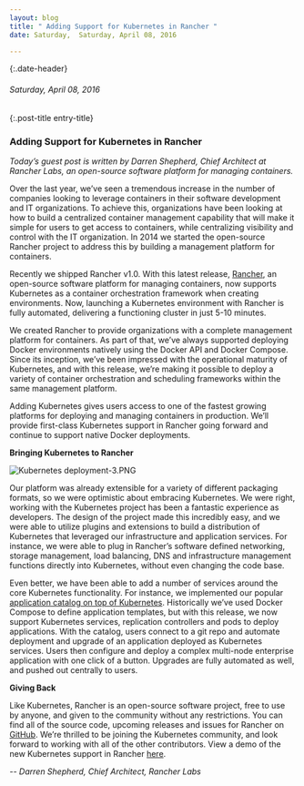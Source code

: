 ```yaml
---
layout: blog
title: " Adding Support for Kubernetes in Rancher " 
date: Saturday,  Saturday, April 08, 2016 

---
```

{:.date-header}
###### Saturday, April 08, 2016 

{:.post-title entry-title}
### Adding Support for Kubernetes in Rancher 

_Today’s guest post is written by Darren Shepherd, Chief Architect at Rancher Labs, an open-source software platform for managing containers._  
  
Over the last year, we’ve seen a tremendous increase in the number of companies looking to leverage containers in their software development and IT organizations. To achieve this, organizations have been looking at how to build a centralized container management capability that will make it simple for users to get access to containers, while centralizing visibility and control with the IT organization. In 2014 we started the open-source Rancher project to address this by building a management platform for containers.  
  
Recently we shipped Rancher v1.0. With this latest release, [Rancher](http://www.rancher.com/), an open-source software platform for managing containers, now supports Kubernetes as a container orchestration framework when creating environments. Now, launching a Kubernetes environment with Rancher is fully automated, delivering a functioning cluster in just 5-10 minutes.&nbsp;  
  
We created Rancher to provide organizations with a complete management platform for containers. As part of that, we’ve always supported deploying Docker environments natively using the Docker API and Docker Compose. Since its inception, we’ve been impressed with the operational maturity of Kubernetes, and with this release, we’re making it possible to deploy a variety of container orchestration and scheduling frameworks within the same management platform.  
  
Adding Kubernetes gives users access to one of the fastest growing platforms for deploying and managing containers in production. We’ll provide first-class Kubernetes support in Rancher going forward and continue to support native Docker deployments.&nbsp;  
  
**Bringing Kubernetes to Rancher**  
  

 ![Kubernetes deployment-3.PNG](https://lh6.googleusercontent.com/bhmC1-XO5T-itFN3ZsCQmrxUSSEcnezaL-qch6ILWvJRnbhEBZZlAMEj-RcNgkM9XVEUzsRMsvDGc7u8f-M19Jdk_J0GCoO-gZTCZDtgkokgqNkCgP98o8W29xD0kmKiMPeLN-Tt)

Our platform was already extensible for a variety of different packaging formats, so we were optimistic about embracing Kubernetes. We were right, working with the Kubernetes project has been a fantastic experience as developers. The design of the project made this incredibly easy, and we were able to utilize plugins and extensions to build a distribution of Kubernetes that leveraged our infrastructure and application services. For instance, we were able to plug in Rancher’s software defined networking, storage management, load balancing, DNS and infrastructure management functions directly into Kubernetes, without even changing the code base.

  

Even better, we have been able to add a number of services around the core Kubernetes functionality. For instance, we implemented our popular [application catalog on top of Kubernetes](https://github.com/rancher/community-catalog/tree/master/kubernetes-templates). Historically we’ve used Docker Compose to define application templates, but with this release, we now support Kubernetes services, replication controllers and pods to deploy applications. With the catalog, users connect to a git repo and automate deployment and upgrade of an application deployed as Kubernetes services. Users then configure and deploy a complex multi-node enterprise application with one click of a button. Upgrades are fully automated as well, and pushed out centrally to users.

  

**Giving Back**

  

Like Kubernetes, Rancher is an open-source software project, free to use by anyone, and given to the community without any restrictions. You can find all of the source code, upcoming releases and issues for Rancher on [GitHub](http://www.github.com/rancher/rancher). We’re thrilled to be joining the Kubernetes community, and look forward to working with all of the other contributors. View a demo of the new Kubernetes support in Rancher [here](http://rancher.com/kubernetes/).&nbsp;

  

_-- Darren Shepherd, Chief Architect, Rancher Labs_
  

  

  

  


